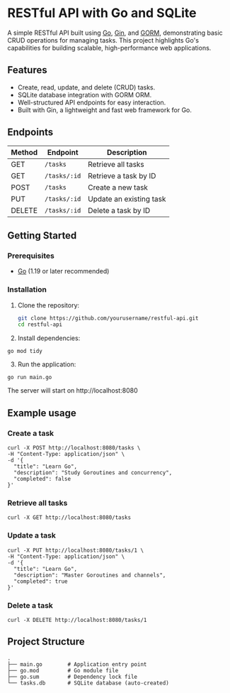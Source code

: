 # RESTful API with Go and SQLite

A simple RESTful API built using [Go](https://golang.org/), [Gin](https://github.com/gin-gonic/gin), and [GORM](https://gorm.io/), demonstrating basic CRUD operations for managing tasks. This project highlights Go's capabilities for building scalable, high-performance web applications.

## Features

- Create, read, update, and delete (CRUD) tasks.
- SQLite database integration with GORM ORM.
- Well-structured API endpoints for easy interaction.
- Built with Gin, a lightweight and fast web framework for Go.

## Endpoints

| Method | Endpoint       | Description               |
|--------|----------------|---------------------------|
| GET    | `/tasks`       | Retrieve all tasks        |
| GET    | `/tasks/:id`   | Retrieve a task by ID     |
| POST   | `/tasks`       | Create a new task         |
| PUT    | `/tasks/:id`   | Update an existing task   |
| DELETE | `/tasks/:id`   | Delete a task by ID       |

## Getting Started

### Prerequisites
- [Go](https://golang.org/) (1.19 or later recommended)

### Installation
1. Clone the repository:
   ```bash
   git clone https://github.com/yourusername/restful-api.git
   cd restful-api

2. Install dependencies:
```
go mod tidy
```

3. Run the application:
```
go run main.go
```

The server will start on http://localhost:8080

## Example usage

### Create a task
```
curl -X POST http://localhost:8080/tasks \
-H "Content-Type: application/json" \
-d '{
  "title": "Learn Go",
  "description": "Study Goroutines and concurrency",
  "completed": false
}'
```

### Retrieve all tasks
```
curl -X GET http://localhost:8080/tasks
```

### Update a task
```curl
curl -X PUT http://localhost:8080/tasks/1 \
-H "Content-Type: application/json" \
-d '{
  "title": "Learn Go",
  "description": "Master Goroutines and channels",
  "completed": true
}'

```

### Delete a task
```curl
curl -X DELETE http://localhost:8080/tasks/1
```

## Project Structure
```
.
├── main.go        # Application entry point
├── go.mod         # Go module file
├── go.sum         # Dependency lock file
└── tasks.db       # SQLite database (auto-created)
```

